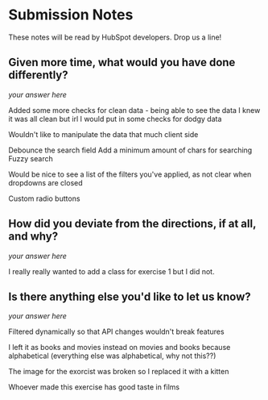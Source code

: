 # Submission Notes

These notes will be read by HubSpot developers. Drop us a line!

## Given more time, what would you have done differently?

_your answer here_

Added some more checks for clean data - being able to see the data I knew it was all clean but irl I would put in some checks for dodgy data 


Wouldn't like to manipulate the data that much client side 

Debounce the search field 
Add a minimum amount of chars for searching 
Fuzzy search 

Would be nice to see a list of the filters you've applied, as not clear when dropdowns are closed 

Custom radio buttons 


## How did you deviate from the directions, if at all, and why?

_your answer here_

I really really wanted to add a class for exercise 1 but I did not. 


## Is there anything else you'd like to let us know?

_your answer here_

Filtered dynamically so that API changes wouldn't break features

I left it as books and movies instead on movies and books because alphabetical (everything else was alphabetical, why not this??)

The image for the exorcist was broken so I replaced it with a kitten 

Whoever made this exercise has good taste in films